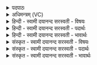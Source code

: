 <details><summary>पदपाठः</summary>

सु॒त्रामा॑ण॒मिति॑ सु॒ऽत्रामा॑णम्। पृ॒थि॒वीम्। द्याम्। अ॒ने॒हस॑म्। सु॒शर्म्मा॑ण॒मिति॑ सु॒ऽशर्मा॑णम्। अदि॑तिम्। सु॒प्रणी॑तिम्। सु॒प्रनी॑ति॒मिति॑ सु॒ऽप्रनी॑तिम्। दैवी॑म्। नाव॑म्। स्व॒रि॒त्रामिति॑ सुऽअरि॒त्राम्। अना॑गसम्। अस्र॑वन्तीम्। आ। रु॒हे॒म॒। स्व॒स्तये॑। ६।
</details>

<details><summary>अधिमन्त्रम् (VC)</summary>

- अदितिर्देवता
- गयप्लात ऋषिः
- भुरिक्त्रिष्टुप्
- धैवतः
</details>

<details><summary>हिन्दी - स्वामी दयानन्द सरस्वती  - विषयः</summary>

अब जलयान विषय को अगले मन्त्र में कहा है ॥
</details>

<details><summary>हिन्दी - स्वामी दयानन्द सरस्वती  - पदार्थः</summary>

पदार्थान्वयभाषाः -  हे शिल्पि जनो ! जैसे हम (स्वस्तये) सुख के लिए (सुत्रामाणम्) अच्छे रक्षण आदि से युक्त (पृथिवीम्) विस्तार और (द्याम्) शुभ प्रकाशवाली (अनेहसम्) अहिंसनीय (सुशर्माणम्) जिस में सुशोभित घर विद्यमान उस (अदितिम्) अखण्डित (सुप्रणीतिम्) बहुत राजा और प्रजाजनों की पूर्ण नीति से युक्त (स्वरित्राम्) वा जिस में बल्ली पर बल्ली लगी हैं, उस (अनागसम्) अपराधरहित और (अस्रवन्तीम्) छिद्ररहित (दैवीम्) विद्वान् पुरुषों की (नावम्) प्रेरणा करने हारी नाव पर (आ, रुहेम) चढ़ते हैं, वैसे तुम लोग भी चढ़ो ॥६ ॥
</details>

<details><summary>हिन्दी - स्वामी दयानन्द सरस्वती  - भावार्थः</summary>

भावार्थभाषाः -  इस मन्त्र में वाचकलुप्तोपमालङ्कार है। हे मनुष्यो ! जिस में बहुत घर, बहुत साधन, बहुत रक्षा करने हारे, अनेक प्रकार का प्रकाश और बहुत विद्वान् हों उस छिद्र रहित बड़ी नाव में स्थित होके समुद्र आदि जल के स्थानों में पारावार देशान्तर और द्वीपान्तर में जा आ के भूगोल में स्थित देश और द्वीपों को जान के लक्ष्मीवान् होवें ॥६ ॥
</details>

<details><summary>संस्कृत - स्वामी दयानन्द सरस्वती  - विषयः</summary>

अथ जलयानविषयमाह ॥
</details>

<details><summary>संस्कृत - स्वामी दयानन्द सरस्वती  - पदार्थः</summary>

पदार्थान्वयभाषाः -  हे शिल्पिनः ! यथा वयं स्वस्तये सुत्रामाणं पृथिवीं द्यामनेहसं सुशर्माणमदितिं सुप्रणीतिं स्वरित्रामनागसमस्रवन्तीं दैवीं नावमारुहेम तथा यूयमिमामारोहत ॥६ ॥
</details>

<details><summary>संस्कृत - स्वामी दयानन्द सरस्वती  - भावार्थः</summary>

भावार्थभाषाः -  अत्र वाचकलुप्तोपमालङ्कारः। मनुष्या यस्यां बहूनि गृहाणि बहूनि साधनानि बहूनि रक्षणानि बहुविधः प्रकाशो बहवो विद्वांसश्च स्युस्तस्यामच्छिद्रायां महत्यां नावि स्थित्वा समुद्रादिजलाशयेष्ववारपारौ देशान्तरद्वीपान्तरौ च गत्वाऽऽगत्य भूगोलस्थान् देशान् द्वीपांश्च विज्ञाय श्रीमन्तो भवन्तु ॥६ ॥
</details>